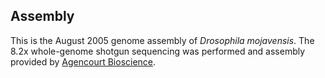 Assembly
--------

This is the August 2005 genome assembly of *Drosophila mojavensis*. The
8.2x whole-genome shotgun sequencing was performed and assembly provided
by [Agencourt Bioscience](http://www.agencourt.com/).
